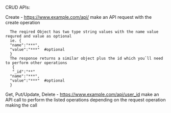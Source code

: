 CRUD APIs:

Create - https://www.example.com/api/  make an API request with the create operation

      The reqired Object has two type string values with the name value requred and value as optional
      ie. { 
      "name":"***",
      "value":"***"  #optional
      }
      The response returns a similar object plus the id which you`ll need to perform other operations
       { 
       "_id":"**"
      "name":"***",
      "value":"***"  #optional
      }

Get, Put/Update, Delete - https://www.example.com/api/user_id make an API call to perform the listed operations depending on the request operation making the call

